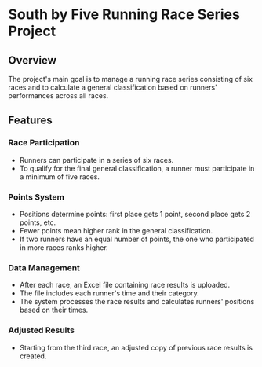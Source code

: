 # South by Five Running Race Series Project

## Overview

The project's main goal is to manage a running race series consisting of six races and to calculate a general classification based on runners' performances across all races.

## Features

### Race Participation
- Runners can participate in a series of six races. 
- To qualify for the final general classification, a runner must participate in a minimum of five races.

### Points System
- Positions determine points: first place gets 1 point, second place gets 2 points, etc.
- Fewer points mean higher rank in the general classification.
- If two runners have an equal number of points, the one who participated in more races ranks higher.

### Data Management
- After each race, an Excel file containing race results is uploaded. 
- The file includes each runner's time and their category.
- The system processes the race results and calculates runners' positions based on their times.

### Adjusted Results
- Starting from the third race, an adjusted copy of previous race results is created.